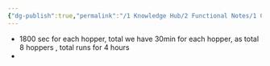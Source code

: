 ```yaml
---
{"dg-publish":true,"permalink":"/1 Knowledge Hub/2 Functional Notes/1 Career Notes/3 TSTPS Kaniha Technical Notes/1 Boiler and Auxillaries/Bottom Deashing/Enargo system/","noteIcon":""}
---
```


- 1800 sec for each hopper, total we have 30min for each hopper, as total 8 hoppers , total runs for 4 hours
- 